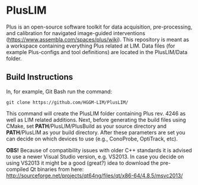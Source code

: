 # PlusLIM

Plus is an open-source software toolkit for data acquisition, pre-processing, and calibration for navigated image-guided interventions (https://www.assembla.com/spaces/plus/wiki). This repository is meant as a workspace containing everything Plus related at LIM. Data files (for example Plus-configs and tool definitions) are located in the PlusLIM/Data folder.

## Build Instructions

In, for example, Git Bash run the command:

    git clone https://github.com/HGGM-LIM/PlusLIM/
    
This command will create the PlusLIM folder containing Plus rev. 4246 as well as LIM related additions. Next, before generating the build files using CMake, set **PATH**/PlusLIM/PlusBuild as your source directory and **PATH**/PlusLIM as your build directory. After these parameters are set you can decide on which devices to use (e.g., ConoProbe, OptiTrack, etc).

**OBS!** Because of compatibility issues with older C++ standards it is advised to use a newer Visual Studio version, e.g. VS2013. In case you decide on using VS2013 it might be a good (great?) idea to download the pre-compiled Qt binaries from here: http://sourceforge.net/projects/qt64ng/files/qt/x86-64/4.8.5/msvc2013/
